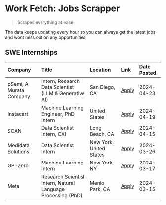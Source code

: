 # Work Fetch: Jobs Scrapper
> Scrapes everything at ease

The data keeps updating every hour so you can always get the latest jobs and wont miss out on any opportunities.

## SWE Internships
<!--START_SECTION:workfetch-->
| Company                 | Title                                                        | Location                | Link                                                                                                                                                                                                                                                                           | Date Posted   |
|:------------------------|:-------------------------------------------------------------|:------------------------|:-------------------------------------------------------------------------------------------------------------------------------------------------------------------------------------------------------------------------------------------------------------------------------|:--------------|
| pSemi, A Murata Company | Intern, Research Data Scientist (LLM & Generative AI)        | San Diego, CA           | [Apply](https://www.linkedin.com/jobs/view/intern-research-data-scientist-llm-generative-ai-at-psemi-a-murata-company-3887074168?position=4&pageNum=0&refId=Hxhxg9Bz6bbqjScOLyimIQ%3D%3D&trackingId=oldWR2xE%2Fm%2F9VAmzGk0zZA%3D%3D&trk=public_jobs_jserp-result_search-card) | 2024-04-23    |
| Instacart               | Machine Learning Engineer, PhD Intern                        | United States           | [Apply](https://www.linkedin.com/jobs/view/machine-learning-engineer-phd-intern-at-instacart-3901991739?position=2&pageNum=0&refId=Hxhxg9Bz6bbqjScOLyimIQ%3D%3D&trackingId=bk79W0Je419R7WpQC8BSSw%3D%3D&trk=public_jobs_jserp-result_search-card)                              | 2024-04-19    |
| SCAN                    | Data Scientist Intern, CXI                                   | Long Beach, CA          | [Apply](https://www.linkedin.com/jobs/view/data-scientist-intern-cxi-at-scan-3899690492?position=10&pageNum=0&refId=Hxhxg9Bz6bbqjScOLyimIQ%3D%3D&trackingId=Pgs3Il500QXDC0WjXS3ewg%3D%3D&trk=public_jobs_jserp-result_search-card)                                             | 2024-04-15    |
| Medidata Solutions      | Data Scientist Intern                                        | New York, United States | [Apply](https://www.linkedin.com/jobs/view/data-scientist-intern-at-medidata-solutions-3810253704?position=9&pageNum=0&refId=Hxhxg9Bz6bbqjScOLyimIQ%3D%3D&trackingId=CZBNf2jqLqhP6ZR0VYckWg%3D%3D&trk=public_jobs_jserp-result_search-card)                                    | 2024-03-26    |
| GPTZero                 | Machine Learning Intern                                      | New York, NY            | [Apply](https://www.linkedin.com/jobs/view/machine-learning-intern-at-gptzero-3860723963?position=8&pageNum=0&refId=Hxhxg9Bz6bbqjScOLyimIQ%3D%3D&trackingId=jwHYbHHep%2FHnKs9Qw5QGyw%3D%3D&trk=public_jobs_jserp-result_search-card)                                           | 2024-03-17    |
| Meta                    | Research Scientist Intern, Natural Language Processing (PhD) | Menlo Park, CA          | [Apply](https://www.linkedin.com/jobs/view/research-scientist-intern-natural-language-processing-phd-at-meta-3858718375?position=6&pageNum=0&refId=Hxhxg9Bz6bbqjScOLyimIQ%3D%3D&trackingId=RAxgNrQvFQe%2BbGvh8LcaCg%3D%3D&trk=public_jobs_jserp-result_search-card)            | 2024-03-15    |
<!--END_SECTION:workfetch-->
